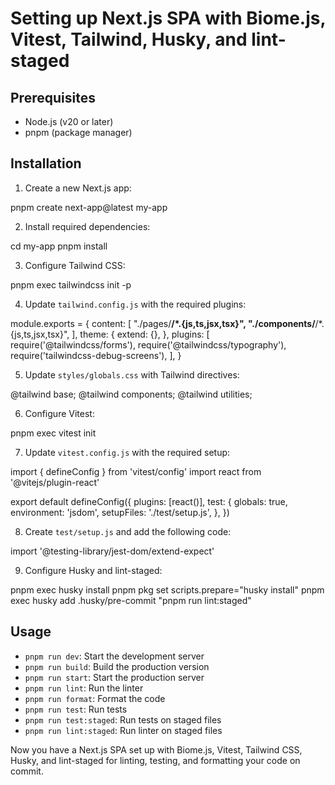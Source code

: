 # Setting up Next.js SPA with Biome.js, Vitest, Tailwind, Husky, and lint-staged

## Prerequisites

- Node.js (v20 or later)
- pnpm (package manager)

## Installation

1. Create a new Next.js app:


pnpm create next-app@latest my-app


2. Install required dependencies:


cd my-app
pnpm install


3. Configure Tailwind CSS:


pnpm exec tailwindcss init -p


4. Update `tailwind.config.js` with the required plugins:


module.exports = {
  content: [
    "./pages/**/*.{js,ts,jsx,tsx}",
    "./components/**/*.{js,ts,jsx,tsx}",
  ],
  theme: {
    extend: {},
  },
  plugins: [
    require('@tailwindcss/forms'),
    require('@tailwindcss/typography'),
    require('tailwindcss-debug-screens'),
  ],
}


5. Update `styles/globals.css` with Tailwind directives:


@tailwind base;
@tailwind components;
@tailwind utilities;


6. Configure Vitest:


pnpm exec vitest init


7. Update `vitest.config.js` with the required setup:


import { defineConfig } from 'vitest/config'
import react from '@vitejs/plugin-react'

export default defineConfig({
  plugins: [react()],
  test: {
    globals: true,
    environment: 'jsdom',
    setupFiles: './test/setup.js',
  },
})


8. Create `test/setup.js` and add the following code:


import '@testing-library/jest-dom/extend-expect'


9. Configure Husky and lint-staged:


pnpm exec husky install
pnpm pkg set scripts.prepare="husky install"
pnpm exec husky add .husky/pre-commit "pnpm run lint:staged"


## Usage

- `pnpm run dev`: Start the development server
- `pnpm run build`: Build the production version
- `pnpm run start`: Start the production server
- `pnpm run lint`: Run the linter
- `pnpm run format`: Format the code
- `pnpm run test`: Run tests
- `pnpm run test:staged`: Run tests on staged files
- `pnpm run lint:staged`: Run linter on staged files

Now you have a Next.js SPA set up with Biome.js, Vitest, Tailwind CSS, Husky, and lint-staged for linting, testing, and formatting your code on commit.
